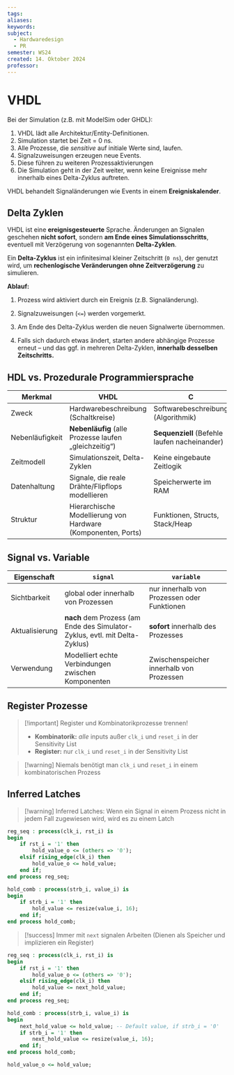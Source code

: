```yaml
---
tags: 
aliases: 
keywords: 
subject:
  - Hardwaredesign
  - PR
semester: WS24
created: 14. Oktober 2024
professor:
---
```

 

# VHDL


Bei der Simulation (z.B. mit ModelSim oder GHDL):

1. VHDL lädt alle Architektur/Entity-Definitionen.
2. Simulation startet bei Zeit = 0 ns.
3. Alle Prozesse, die _sensitive_ auf initiale Werte sind, laufen.
4. Signalzuweisungen erzeugen neue Events.
5. Diese führen zu weiteren Prozessaktivierungen 
6. Die Simulation geht in der Zeit weiter, wenn keine Ereignisse mehr innerhalb eines Delta-Zyklus auftreten.
    

VHDL behandelt Signaländerungen wie Events in einem **Ereigniskalender**.

## Delta Zyklen

VHDL ist eine **ereignisgesteuerte** Sprache. Änderungen an Signalen geschehen **nicht sofort**, sondern **am Ende eines Simulationsschritts**, eventuell mit Verzögerung von sogenannten **Delta-Zyklen**.

Ein **Delta-Zyklus** ist ein infinitesimal kleiner Zeitschritt (`0 ns`), der genutzt wird, um **rechenlogische Veränderungen ohne Zeitverzögerung** zu simulieren.

**Ablauf:**

1. Prozess wird aktiviert durch ein Ereignis (z.B. Signaländerung).
    
2. Signalzuweisungen (`<=`) werden vorgemerkt.
    
3. Am Ende des Delta-Zyklus werden die neuen Signalwerte übernommen.
    
4. Falls sich dadurch etwas ändert, starten andere abhängige Prozesse erneut – und das ggf. in mehreren Delta-Zyklen, **innerhalb desselben Zeitschritts.**

## HDL vs. Prozedurale Programmiersprache

| Merkmal         | VHDL                                                         | C                                             |
| --------------- | ------------------------------------------------------------ | --------------------------------------------- |
| Zweck           | Hardwarebeschreibung (Schaltkreise)                          | Softwarebeschreibung (Algorithmik)            |
| Nebenläufigkeit | **Nebenläufig** (alle Prozesse laufen „gleichzeitig“)        | **Sequenziell** (Befehle laufen nacheinander) |
| Zeitmodell      | Simulationszeit, Delta-Zyklen                                | Keine eingebaute Zeitlogik                    |
| Datenhaltung    | Signale, die reale Drähte/Flipflops modellieren              | Speicherwerte im RAM                          |
| Struktur        | Hierarchische Modellierung von Hardware (Komponenten, Ports) | Funktionen, Structs, Stack/Heap               |

## Signal vs. Variable

| Eigenschaft    | `signal`                                                                    | `variable`                                  |
| -------------- | --------------------------------------------------------------------------- | ------------------------------------------- |
| Sichtbarkeit   | global oder innerhalb von Prozessen                                         | nur innerhalb von Prozessen oder Funktionen |
| Aktualisierung | **nach** dem Prozess (am Ende des Simulator-Zyklus, evtl. mit Delta-Zyklus) | **sofort** innerhalb des Prozesses          |
| Verwendung     | Modelliert echte Verbindungen zwischen Komponenten                          | Zwischenspeicher innerhalb von Prozessen    |
## Register Prozesse

> [!important] Register und Kombinatorikprozesse trennen!
> 
> - **Kombinatorik:** *alle* inputs außer `clk_i` und `reset_i` in der Sensitivity List
> - **Register:** nur `clk_i` und `reset_i` in der Sensitivity List

> [!warning] Niemals benötigt man `clk_i` und `reset_i` in einem kombinatorischen Prozess

## Inferred Latches

> [!warning] Inferred Latches:
> Wenn ein Signal in einem Prozess nicht in jedem Fall zugewiesen wird, wird es zu einem Latch

```vhdl title="Latch❌"
reg_seq : process(clk_i, rst_i) is
begin
    if rst_i = '1' then
        hold_value_o <= (others => '0');
    elsif rising_edge(clk_i) then
        hold_value_o <= hold_value;
    end if;
end process reg_seq;

hold_comb : process(strb_i, value_i) is
begin
    if strb_i = '1' then
        hold_value <= resize(value_i, 16);
    end if;
end process hold_comb;
```

> [!success] Immer mit `next` signalen Arbeiten (Dienen als Speicher und implizieren ein Register)

```vhdl title="Register / D-Flip-Flops✅"
reg_seq : process(clk_i, rst_i) is
begin
    if rst_i = '1' then
        hold_value_o <= (others => '0');
    elsif rising_edge(clk_i) then
        hold_value <= next_hold_value;
    end if;
end process reg_seq;

hold_comb : process(strb_i, value_i) is
begin
    next_hold_value <= hold_value; -- Default value, if strb_i = '0'
    if strb_i = '1' then
        next_hold_value <= resize(value_i, 16);
    end if;
end process hold_comb;

hold_value_o <= hold_value;
```